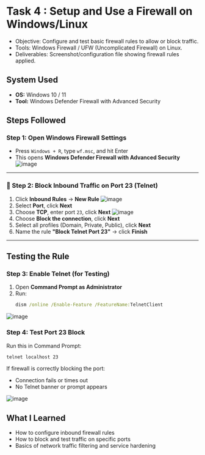 # Task 4 : Setup and Use a Firewall on Windows/Linux

- Objective: Configure and test basic firewall rules to allow or block traffic.
- Tools: Windows Firewall / UFW (Uncomplicated Firewall) on Linux.
- Deliverables: Screenshot/configuration file showing firewall rules applied.

## System Used
- **OS:** Windows 10 / 11
- **Tool:** Windows Defender Firewall with Advanced Security

## Steps Followed

### Step 1: Open Windows Firewall Settings
- Press `Windows + R`, type `wf.msc`, and hit Enter
- This opens **Windows Defender Firewall with Advanced Security**
![image](https://github.com/user-attachments/assets/7fe38374-60a4-49f6-ae8d-19527ef022bb)

---

### 🔧 Step 2: Block Inbound Traffic on Port 23 (Telnet)
1. Click **Inbound Rules** → **New Rule**
![image](https://github.com/user-attachments/assets/68346a38-57d2-481b-9cf8-93a44a370b06)
2. Select **Port**, click **Next**
3. Choose **TCP**, enter port `23`, click **Next**
![image](https://github.com/user-attachments/assets/237afcb1-f67d-4266-bc61-0d63db1190e0)
4. Choose **Block the connection**, click **Next**
5. Select all profiles (Domain, Private, Public), click **Next**
6. Name the rule **"Block Telnet Port 23"** → click **Finish**

---

## Testing the Rule

### Step 3: Enable Telnet (for Testing)
1. Open **Command Prompt as Administrator**
2. Run:
   ```cmd
   dism /online /Enable-Feature /FeatureName:TelnetClient
   ```

![image](https://github.com/user-attachments/assets/b0a90b23-9a2c-4490-a541-9c41ee53fcf1)

### Step 4: Test Port 23 Block
Run this in Command Prompt:
```cmd
telnet localhost 23
```
If firewall is correctly blocking the port:
- Connection fails or times out
- No Telnet banner or prompt appears

![image](https://github.com/user-attachments/assets/810cf688-38a5-4523-a65f-dc9dfb68a821)

## What I Learned
- How to configure inbound firewall rules
- How to block and test traffic on specific ports
- Basics of network traffic filtering and service hardening
